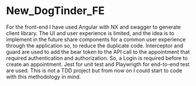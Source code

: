 # New_DogTinder_FE
For the front-end I have used Angular with NX and swagger to generate client library.
The UI and user experience is limited, and the idea is to implement in the future share components for a common user experience through the application so, to reduce the duplicate code.
Interceptor and guard are used to add the bear token to the API call to the appointment that required authentication and authorization. So, a Login is required before to create an appointment. 
Jest for unit test and Playwrigth for end-to-end test are used.
This is not a TDD project but from now on I could start to code with this methodology in mind.
